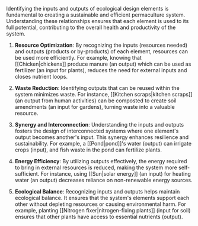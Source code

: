 Identifying the inputs and outputs of ecological design elements is fundamental to creating a sustainable and efficient permaculture system. Understanding these relationships ensures that each element is used to its full potential, contributing to the overall health and productivity of the system.

1. **Resource Optimization**: By recognizing the inputs (resources needed) and outputs (products or by-products) of each element, resources can be used more efficiently. For example, knowing that [[Chicken|chickens]] produce manure (an output) which can be used as fertilizer (an input for plants), reduces the need for external inputs and closes nutrient loops.
    
2. **Waste Reduction**: Identifying outputs that can be reused within the system minimizes waste. For instance, [[Kitchen scraps|kitchen scraps]] (an output from human activities) can be composted to create soil amendments (an input for gardens), turning waste into a valuable resource.
    
3. **Synergy and Interconnection**: Understanding the inputs and outputs fosters the design of interconnected systems where one element's output becomes another's input. This synergy enhances resilience and sustainability. For example, a [[Pond|pond]]'s water (output) can irrigate crops (input), and fish waste in the pond can fertilize plants.
    
4. **Energy Efficiency**: By utilizing outputs effectively, the energy required to bring in external resources is reduced, making the system more self-sufficient. For instance, using [[Sun|solar energy]] (an input) for heating water (an output) decreases reliance on non-renewable energy sources.
    
5. **Ecological Balance**: Recognizing inputs and outputs helps maintain ecological balance. It ensures that the system's elements support each other without depleting resources or causing environmental harm. For example, planting [[Nitrogen fixer|nitrogen-fixing plants]] (input for soil) ensures that other plants have access to essential nutrients (output).